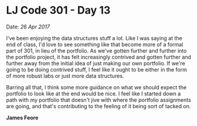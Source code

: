 # LJ Code 301 - Day 13
Date: *26 Apr 2017*

I've been enjoying the data structures stuff a lot. Like I was saying at the end of class, I'd love to see something like that become more of a formal part of 301, in lieu of the portfolio. As we've gotten further and further into the portfolio project, it has felt increasingly contrived and gotten further and further away from the initial idea of just making our own portfolio. If we're going to be doing contrived stuff, I feel like it ought to be either in the form of more robust labs or just more data structures.

Barring all that, I think some more guidance on what we should expect the portfolio to look like at the end would be nice. I feel like I started down a path with my portfolio that doesn't jive with where the portfolio assignments are going, and that's contributing to the feeling of it being sort of tacked on.

**James Feore**
